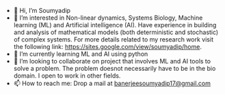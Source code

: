 - 👋 Hi, I’m Soumyadip 
- 👀 I’m interested in Non-linear dynamics, Systems Biology, Machine learning (ML) and Artificial intelligence (AI). Have experience in building and analysis of mathematical models (both deterministic and stochastic) of complex systems. For more details related to my research work visit the following link: https://sites.google.com/view/soumyadip/home.
- 🌱 I’m currently learning ML and AI using python
- 💞️ I’m looking to collaborate on project that involves ML and AI tools to solve a problem. The problem doesnot necessarily have to be in the bio domain. I open to work in other fields.
- 📫 How to reach me: Drop a mail at banerjeesoumyadip17@gmail.com

<!---
soumyadip-julia/soumyadip-julia is a ✨ special ✨ repository because its `README.md` (this file) appears on your GitHub profile.
You can click the Preview link to take a look at your changes.
--->
